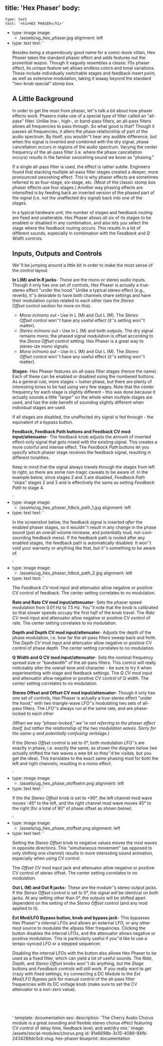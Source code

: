 title: 'Hex Phaser'
body:
  -
    type: text
    text: '<h1>HEX PHASER</h1>'
  -
    type: image
    image:
      - /assets/ug_hex_phaser.jpg
    alignment: left
  -
    type: text
    text: '<p>Besides being a stupendously good name for a comic-book villain, Hex Phaser takes the standard phaser effect and adds features out the proverbial wazoo. Though it vaguely resembles a classic 70s phaser effect, its unique feature set allows endless colors and tonal variations. These include individually switchable stages and feedback insert point, as well as extensive modulation, taking it waaay beyond the standard "two-knob special" stomp box.&nbsp;</p><h2>A Little Background</h2><p>In order to get the most from phaser, let''s talk a bit about how phaser effects work. Phasers make use of a special type of filter called an "all-pass" filter. Unlike low-, high-, or band-pass filters, an all-pass filters allows all frequencies to pass through. So what good is that? Though it passes all frequencies, it alters the phase relationship of part of the audio spectrum. By itself, you wouldn''t hear any audible difference, but when the signal is inverted and combined with the dry signal, phase cancellation occurs in regions of the audio spectrum. Varying the center frequency of the all-pass filter (i.e. where the phase cancellation occurs) results in the familiar swooshing sound we know as "phasing."</p><p>If a single all-pass filter is used, the effect is rather subtle. Engineers found that stacking multiple all-pass filter stages created a deeper, more pronounced swooshing effect. This is why phaser effects are sometimes referred to as four-stage, six-stage, etc. (Most of the classic stomp box phaser effects use four stages.) Another way phasing effects are intensified is by feeding back an inverted version of the phased part of the signal (i.e. not the unaffected dry signal) back into one of the stages.&nbsp;</p><p>In a typical hardware unit, the number of stages and feedback routing are fixed and unalterable. Hex Phaser allows all six of its stages to be enabled or disabled in any combination, and also lets you select the stage where the feedback routing occurs. This results in a lot of different sounds, especially in combination with the <em>Feedback&nbsp;</em>and <em>Q Width</em>&nbsp;controls.&nbsp;&nbsp;</p><h2><strong>Inputs, Outputs and Controls</strong></h2><p>We''ll be jumping around a little bit in order to make the most sense of the control layout.&nbsp;</p><p><strong>In L(M) and In R jacks</strong>- These are the mono or stereo audio inputs. Though it only has one set of controls, Hex Phaser is actually a true-stereo effect "under the hood." Unlike a typical stereo effect (e.g., reverb), it''s desirable to have both channels share settings and have their modulation cycles related to each other (see the&nbsp;<em>Stereo Offset&nbsp;</em>control section for more on this).&nbsp;</p><ul><li><em>Mono in/mono out</em><strong> -&nbsp;</strong>Use In L (M) and Out L (M). The<em>&nbsp;Stereo Offset</em>&nbsp;control won''t have any useful effect (it''s setting won''t matter).&nbsp;</li><li><em>Stereo in/mono out </em><strong>-&nbsp;</strong>Use In L (M) and both outputs. The dry signal remains mono; the phased signal modulation is offset according to the&nbsp;<em>Stereo Offset&nbsp;</em>control setting. Hex Phaser is a great way to stereo-ize mono signals.&nbsp;</li><li><em>Mono in/mono out -</em><strong>&nbsp;</strong>Use In L (M) and Out L (M). The<em>&nbsp;Stereo Offset</em>&nbsp;control won''t have any useful effect (it''s setting won''t matter).&nbsp;</li></ul><p><strong>Stages</strong>- Hex Phaser features six all-pass filter stages (hence the name). Each of these can be enabled or disabled using the numbered buttons. As a general rule, more stages = lusher phase, but there are plenty of interesting tones to be had using very few stages. Note that the center frequency for each stage is slightly different - this was done because it actually sounds a little "larger" on the whole when multiple stages are used, and has the side benefit of sounding slightly different when individual stages are used.&nbsp;</p><p>If all stages are disabled, the unaffected dry signal is fed through - the equivalent of a bypass button.&nbsp;</p><p><strong>Feedback, Feedback Path buttons and</strong><strong>&nbsp;Feedback CV mod input/attenuator</strong>- The feedback knob adjusts the amount of inverted effect-only signal that gets mixed with the existing signal. This creates a more colorful and intense effect. The <em>Feedback Path</em><strong>&nbsp;</strong>buttons let you specify which phaser stage receives the feedback signal, resulting in different tonalities.&nbsp;</p><p>Keep in mind that the signal always travels through the stages from left to right, so there are some non-tragic caveats to be aware of. In the example below, since stages 2 and 3 are disabled, <em>Feedback Path </em>"skips" stages 2 and 3 and is effectively the same as setting <em>Feedback Path</em> to stage 4.&nbsp;</p>'
  -
    type: image
    image:
      - /assets/ug_hex_phaser_fdbck_path_1.jpg
    alignment: left
  -
    type: text
    text: '<p>In the screenshot below, the feedback signal is inserted <em>after</em> the enabled phaser stages, so it wouldn''t result in any change in the phase sound (just an overall volume increase, and potentially loud, not-cool-sounding feedback mess). If the feedback path is routed after any enabled stages, the feedback path is automatically disabled. It won''t void your warranty or anything like that, but it''s something to be aware of.&nbsp;</p>'
  -
    type: image
    image:
      - /assets/ug_hex_phaser_fdbck_path_2.jpg
    alignment: left
  -
    type: text
    text: '<p>The <em>Feedback CV</em> mod input and attenuator allow negative or positive CV control of feedback. The center setting correlates to no modulation.&nbsp;&nbsp;</p><p><strong>Rate and Rate CV mod input/attenuator</strong>- Sets the phaser speed modulation from 0.01 Hz to 7.5 Hz. You''ll note that the knob is calibrated so that slower speeds occupy the first half of the knob travel. The <em>Rate CV </em>mod input and attenuator allow negative or positive CV control of rate. The center setting correlates to no modulation.&nbsp;&nbsp;</p><p><strong>Depth and Depth&nbsp;</strong><strong>CV mod input/attenuator</strong>- Adjusts the depth of the phase modulation, i.e. how far the all-pass filters sweep back and forth. The&nbsp;<em>Depth CV&nbsp;</em>mod input and attenuator allow negative or positive CV control of phase depth. The center setting correlates to no modulation.&nbsp;&nbsp;</p><p><strong>Q Width and Q</strong><strong>&nbsp;CV mod input/attenuator</strong>- Sets the nominal frequency spread size or "bandwidth" of the all-pass filters. This control will really noticeably alter the overall tone and character - be sure to try it when experimenting with stage and feedback settings. The&nbsp;<em>Q CV&nbsp;</em>mod input and attenuator allow negative or positive CV control of Q width. The center setting correlates to no modulation.&nbsp;&nbsp;</p><p><strong>Stereo Offset and Offset&nbsp;</strong><strong>CV mod input/attenuator</strong><strong>- </strong>Though it only has one set of controls, Hex Phaser is actually a true-stereo effect "under the hood," with two triangle-wave LFO''s modulating two sets of all-pass filters. The LFO''s always run at the same rate, and are phase-locked to each other&nbsp;</p><p><em>(When we say "phase-locked," we''re not referring to the phaser effect itself, but rather the relationship of the two modulation waves. Sorry for the same-y and potentially confusing verbiage.)</em></p><p>If the <em>Stereo Offset </em>control is set to 0°, both modulation LFO''s are exactly in phase, i.e. exactly the same, as shown the diagram below (we actually shifted the two waves a wee bit so they''d be visible, but you get the idea). This translates to the exact same phasing mod for both the left and right channels, resulting in a mono effect.&nbsp;</p>'
  -
    type: image
    image:
      - /assets/ug_hex_phase_stoffsetm.png
    alignment: left
  -
    type: text
    text: '<p>If the the <em>Stereo Offset</em> knob is set to +90°, the left channel mod wave moves -45° to the left, and the right channel mod wave moves 45° to the right (for a total of 90° of phase offset as shown below).&nbsp;</p>'
  -
    type: image
    image:
      - /assets/ug_hex_phase_stoffset.png
    alignment: left
  -
    type: text
    text: '<p>Setting the <em>Stereo Offset </em>knob to negative values moves the mod waves in opposite directions. This "simultaneous movement" (as opposed to only shifting one channel) results in more interesting sound animation, especially when using CV control.&nbsp;</p><p>The&nbsp;<em>Offset CV&nbsp;</em>mod input jack and attenuator allow negative or positive CV control of stereo offset. The center setting correlates to no modulation.&nbsp;&nbsp;</p><p><strong>Out L (M) and Out R jacks</strong>- These are the module''s stereo output jacks. If the <em>Stereo Offset</em> control is set to 0°, the signal will be identical on both jacks. At any setting other than 0°, the outputs will be shifted apart dependent on the setting of the <em>Stereo Offset</em> control (and any mod applied to it).&nbsp;</p><p><strong>Ext Mod/LFO Bypass button, knob and bypass jack</strong>- This bypasses Hex Phaser''s internal LFOs and allows an external LFO, or any other mod source to modulate the allpass filter frequencies. Clicking the button disables the internal LFOs, and the attenuator allows negative or positive modulation. This is particularly useful if you''d like to use a tempo-synced LFO or a stepped sequencer.&nbsp;</p><p>Disabling the internal LFOs with the button also allows Hex Phaser to be used as a fixed filter, which can yield a lot of useful sounds. The <em>Rate</em>, <em>Depth</em>, and <em>Stereo Offse</em>t knobs won''t do anything, but the <em>Stage</em> buttons and <em>Feedback</em> controls will still work. If you really want to get crazy with fixed settings, try connecting a DC Module to the <em>Ext Mod/LFO Bypass</em> jack for manual control of the all-pass filter frequencies with its DC voltage knob (make sure to set the CV attenuator to a non-zero value).</p><p><br></p><p><br></p>'
template: documentation
seo:
  description: 'The Cherry Audio Chorus module is a great sounding and flexible stereo chorus effect featuring CV control of delay time, feedback level, and wet/dry mix.'
  image: /assets/social-modules/chorus.png
id: 91e6698b-3c15-4089-84fb-2434289dc5cb
slug: hex-phaser
blueprint: documentation
